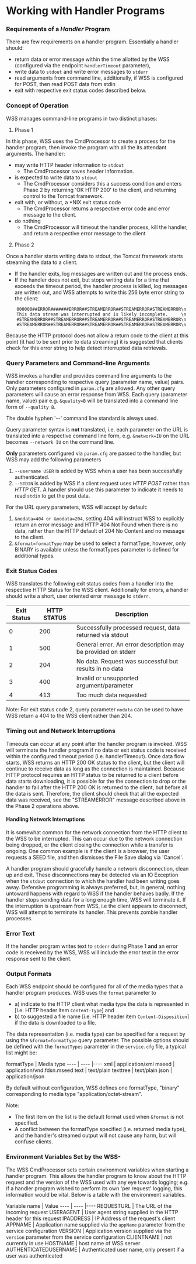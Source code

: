 # Working with Handler Programs

### Requirements of a *Handler* Program

There are few requirements on a handler program. Essentially a handler
should:

- return data or error message within the time allotted by the WSS
    (configured via the endpoint `handlerTimeout` parameter),
- write data to `stdout` and write error messages to `stderr`
- read arguments from command line, additionally, if WSS is configured
    for POST, then read POST data from stdin
- exit with respective exit status codes described below.

### Concept of Operation

WSS manages command-line programs in two distinct phases:

1. Phase 1

  In this phase, WSS uses the CmdProcessor to create a process for the
handler program, then invoke the program with all the its attendant
arguments. The handler:
  - may write HTTP header information to `stdout`
    - The CmdProcessor saves header information.
  - is expected to write data to `stdout`
    - The CmdProcessor considers this a success condition and enters Phase 2
  by returning 'OK HTTP 200' to the client, and returning control
to the Tomcat framework.
  - exit with, or without, a \*NIX exit status code
    - The CmdProcessor returns a respective error code and error
message to the client.
  - do nothing
    - The CmdProcessor will timeout the handler process, kill the
handler, and return a respective error message to the client

2. Phase 2

 Once a handler starts writing data to stdout, the Tomcat framework
starts streaming the data to a client.
  - If the handler exits, log messages are written out and the process
ends.
  - If the handler does not exit, but stops writing data for a time
that exceeds the timeout period, the handler process is killed, log
messages are written out, and WSS attempts to write this 256 byte error
string to the client:
```
    000000##ERROR#######ERROR##STREAMERROR##STREAMERROR#STREAMERROR\n
    This data stream was interrupted and is likely incomplete.     \n
    #STREAMERROR##STREAMERROR##STREAMERROR##STREAMERROR#STREAMERROR\n
    #STREAMERROR##STREAMERROR##STREAMERROR##STREAMERROR#STREAMERROR\n
```
  Because the HTTP protocol does not allow a return code to the client at
this point (it had to be sent prior to data streaming) it is suggested
that clients check for this error string to help detect interrupted data
retrievals.

### Query Parameters and Command-line Arguments

WSS invokes a handler and provides command line arguments to the handler
corresponding to respective query (parameter name, value) pairs. Only
parameters configured in `param.cfg` are allowed. Any other query
parameters will cause an error response from WSS. Each query (parameter
name, value) pair e.g. `&quality=B` will be translated into a command
line form of `--quality B`.

The double hyphen '--' command line standard is always used.

Query parameter syntax is **not** translated, i.e. each parameter on the
URL is translated into a respective command line form, e.g.
`&network=IU` on the URL becomes `--network IU` on the command line.

**Only** parameters configured via `param.cfg` are passed to the
handler, but WSS may add the following parameters

1.  `--username USER` is added by WSS when a user has been successfully
    authenticated.
2.  `--STDIN` is added by WSS if a client request uses *HTTP POST*
    rather than *HTTP GET*. A handler should use this parameter to
    indicate it needs to read `stdin` to get the post data.

For the URL query parameters, WSS will accept by default:

1.  `&nodata=404 or &nodata=204`, setting 404 will instruct WSS to
    explicitly return an error message and HTTP 404 Not Found when there
    is no data, rather than the HTTP default of 204 No Content and no
    message to the client.
2.  `&format=formatType` may be used to select a formatType, however,
    only BINARY is available unless the formatTypes parameter is defined
    for additional types.

### Exit Status Codes

WSS translates the following exit status codes from a handler into the
respective HTTP Status for the WSS client. Additionally for errors, a
handler should write a short, user oriented error message to `stderr`.

Exit Status | HTTP STATUS | Description
---- | ---- |----
0 | 200 | Successfully processed request, data returned via stdout
1 | 500 | General error. An error description may be provided on stderr
2 | 204 | No data. Request was successful but results in no data
3 | 400 | Invalid or unsupported argument/parameter
4 | 413 | Too much data requested

Note: For exit status code 2, query parameter `nodata` can be used to
have WSS return a 404 to the WSS client rather than 204.

### Timing out and Network Interruptions

Timeouts can occur at any point after the handler program is invoked.
WSS will terminate the handler program if no data or exit status code is
received within the configured timeout period (i.e. handlerTimeout).
Once data flow starts, WSS returns an HTTP 200 OK status to the client,
but the client will continue to receive data as long as the connection
is maintained. Because HTTP protocol requires an HTTP status to be
returned to a client before data starts downloading, it is possible for
the the connection to drop or the handler to fail after the HTTP 200 OK
is returned to the client, but before all the data is sent. Therefore,
the client should check that all the expected data was received, see the
"STREAMERROR" message described above in the Phase 2 operations above.

#### Handling Network Interruptions

It is somewhat common for the network connection from the HTTP client to
the WSS to be interrupted. This can occur due to the network connection
being dropped, or the client closing the connection while a transfer is
ongoing. One common example is if the client is a browser, the user
requests a SEED file, and then dismisses the File Save dialog via
'Cancel'.

A handler program should gracefully handle a network disconnection,
clean up and exit. These disconnections may be detected via an IO
Exception when the `stdout` connection to which the handler had been
writing goes away. Defensive programming is always preferred, but, in
general, nothing untoward happens with regard to WSS if the handler
behaves badly. If the handler stops sending data for a long enough time,
WSS will terminate it. If the interruption is upstream from WSS, i.e the
client appears to disconnect, WSS will attempt to terminate its handler.
This prevents zombie handler processes.

### Error Text

If the handler program writes text to `stderr` during Phase 1 **and** an
error code is received by the WSS, WSS will include the error text in
the error response sent to the client.

### Output Formats

Each WSS endpoint should be configured for all of the media types that a
handler program produces. WSS uses the `format` parameter to

- a) indicate to the HTTP client what media type the data is represented
    in [i.e. HTTP header item `Content-Type`] and
- b) to suggested a file name [i.e. HTTP header item
    `Content-Disposition`] if the data is downloaded to a file.

The data representation (i.e. media type) can be specified for a request
by using the `&format=formatType` query parameter. The possible options
should be defined with the `formatTypes` parameter in the `service.cfg`
file, a typical list might be:

formatType  |  Media type
---- | ---- |----
xml         | application/xml
mseed       | application/vnd.fdsn.mseed
text        | text/plain
texttree    | text/plain
json        | application/json

By default without configuration, WSS defines one formatType, "binary"
corresponding to media type "application/octet-stream".

Note:

- The first item on the list is the default format used when `&format`
    is not specified.
- A conflict between the formatType specified (i.e. returned media
    type), and the handler's streamed output will not cause any harm,
    but will confuse clients.

### Environment Variables Set by the WSS-

The WSS CmdProcessor sets certain environment variables when starting a
handler program. This allows the handler program to know about the HTTP
request and the version of the WSS used with any eye towards logging;
e.g. if a handler program wished to perform its own 'per request'
logging, this information would be vital. Below is a table with the
environment variables.

Variable name         | Value
---- | ---- |----
REQUESTURL            | The URL of the incoming request
USERAGENT             | User agent string supplied in the HTTP header for this request
IPADDRESS             | IP Address of the request's client
APPNAME               | Application name supplied via the `appName` parameter from the service configuration
VERSION               | Application version supplied via the `version` parameter from the service configuration
CLIENTNAME            | not currently in use
HOSTNAME              | host name of WSS server
AUTHENTICATEDUSERNAME | Authenticated user name, only present if a user was authenticated

